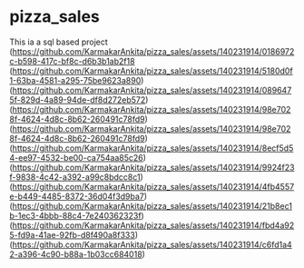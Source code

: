 # pizza_sales
This ia a sql based project
(https://github.com/KarmakarAnkita/pizza_sales/assets/140231914/0186972c-b598-417c-bf8c-d6b3b1ab2f18
(https://github.com/KarmakarAnkita/pizza_sales/assets/140231914/5180d0f1-63ba-4581-a295-75be9623a890)
(https://github.com/KarmakarAnkita/pizza_sales/assets/140231914/0896475f-829d-4a89-94de-df8d272eb572)
(https://github.com/KarmakarAnkita/pizza_sales/assets/140231914/98e7028f-4624-4d8c-8b62-260491c78fd9)
(https://github.com/KarmakarAnkita/pizza_sales/assets/140231914/98e7028f-4624-4d8c-8b62-260491c78fd9)
(https://github.com/KarmakarAnkita/pizza_sales/assets/140231914/8ecf5d54-ee97-4532-be00-ca754aa85c26)
(https://github.com/KarmakarAnkita/pizza_sales/assets/140231914/9924f23f-9838-4c42-a392-a99c8bdcc8c1)
(https://github.com/KarmakarAnkita/pizza_sales/assets/140231914/4fb4557e-b449-4485-8372-36d04f3d9ba7)
(https://github.com/KarmakarAnkita/pizza_sales/assets/140231914/21b8ec1b-1ec3-4bbb-88c4-7e240362323f)
(https://github.com/KarmakarAnkita/pizza_sales/assets/140231914/fbd4a925-fd9a-41ae-92fb-d8f490a8f333)
(https://github.com/KarmakarAnkita/pizza_sales/assets/140231914/c6fd1a42-a396-4c90-b88a-1b03cc684018)
